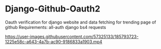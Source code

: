 # Django-Github-Oauth2
Oauth verification for django website and data fetching for trending page of github
Requirements:
all-auth 
django
bs4
requests


https://user-images.githubusercontent.com/57325133/185793723-1225e58c-a643-4a7b-ac90-9186833a1903.mp4

